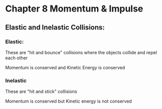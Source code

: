 # Chapter 8 Momentum & Impulse

## Elastic and Inelastic Collisions:

### Elastic:
These are "hit and bounce" collisions where the objects collide and repel each other

Momentum is conserved and Kinetic Energy is conserved

### Inelastic
These are "hit and stick" collisions

Momentum is conserved but Kinetic energy is not conserved